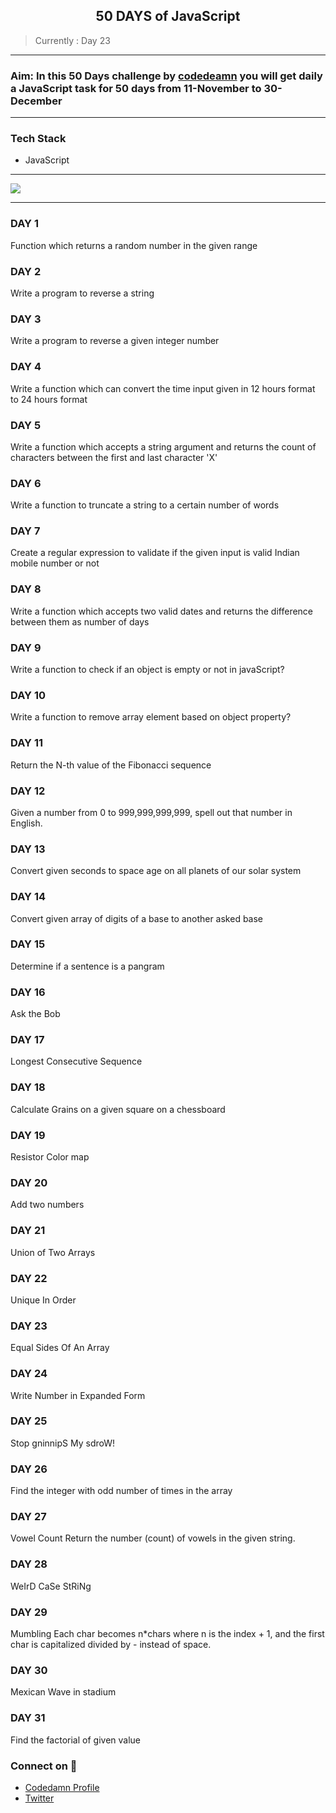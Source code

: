 <h2 style="text-align:center">50 DAYS of JavaScript</h2>

> Currently : Day 23
***

### Aim: In this 50 Days challenge by [codedeamn](https://codedamn.com/) you will get daily a JavaScript task for 50 days from 11-November to 30-December 
***
### Tech Stack 
- JavaScript
***
<img src="https://user-images.githubusercontent.com/64855541/141643232-35ba903e-2ea4-40a4-93e0-b756c36104b8.png">

***
### DAY 1
Function which returns a random number in the given range

### DAY 2
Write a program to reverse a string

### DAY 3
Write a program to reverse a given integer number

### DAY 4
Write a function which can convert the time input given in 12 hours format to 24 hours format

### DAY 5
Write a function which accepts a string argument and returns the count of characters between the first and last character 'X'

### DAY 6
Write a function to truncate a string to a certain number of words

### DAY 7
Create a regular expression to validate if the given input is valid Indian mobile number or not

### DAY 8
Write a function which accepts two valid dates and returns the difference between them as number of days

### DAY 9
Write a function to check if an object is empty or not in javaScript?

### DAY 10
Write a function to remove array element based on object property?

### DAY 11
Return the N-th value of the Fibonacci sequence

### DAY 12
Given a number from 0 to 999,999,999,999, spell out that number in English.

### DAY 13
Convert given seconds to space age on all planets of our solar system

### DAY 14
Convert given array of digits of a base to another asked base

### DAY 15
Determine if a sentence is a pangram

### DAY 16
Ask the Bob

### DAY 17
Longest Consecutive Sequence

### DAY 18
Calculate Grains on a given square on a chessboard

### DAY 19
Resistor Color map

### DAY 20
Add two numbers

### DAY 21
Union of Two Arrays

### DAY 22
Unique In Order

### DAY 23
Equal Sides Of An Array

### DAY 24
Write Number in Expanded Form

### DAY 25
Stop gninnipS My sdroW!

### DAY 26
Find the integer with odd  number of times in the array

### DAY 27
Vowel Count
Return the number (count) of vowels in the given string.

### DAY 28
WeIrD CaSe StRiNg

### DAY 29
Mumbling
Each char becomes n*chars where n is the index + 1, and the first char is capitalized divided by - instead of space.

### DAY 30
Mexican Wave in stadium

### DAY 31 
Find the factorial of given value


### Connect on 🔗

- [Codedamn Profile](https://codedamn.com/user/VanshSharma)
- [Twitter](https://twitter.com/Vanshsh2701)
